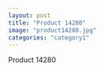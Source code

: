 ```yaml
---
layout: post
title: "Product 14280"
image: "product14280.jpg"
categories: "category1"
---
```

Product 14280

